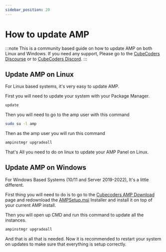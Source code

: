 ```yaml
---
sidebar_position: 20
---
```


# How to update AMP

:::note
This is a community based guide on how to update AMP on both Linux and Windows. If you need any support, Please go to the [CubeCoders Discourse](https://discourse.cubecoders.com/) or to [CubeCoders Discord](https://discord.gg/cubecoders).
:::

## Update AMP on Linux

For Linux based systems, it's very easy to update AMP.

First you will need to update your system with your Package Manager.

```bash apt2yum
update
```
Then you will need to go to the amp user with this command

```bash
sudo su -l amp
```

Then as the amp user you will run this command

```bash
ampinstmgr upgradeall
```
That's All you need to do on linux to update your AMP Panel on Linux.

## Update AMP on Windows

For Windows Based Systems (10/11 and Server 2019-2022), It's a little different.

First thing you will need to do is to go to the [Cubecoders AMP Download](https://cubecoders.com/AMP/Install) page and redownload the [AMPSetup.msi](https://downloads.cubecoders.com/AMP/Mainline/AMPSetup.msi) Installer and install it on top of your current AMP install.

Then you will open up CMD and run this command to update all the instances.

```bash
ampinstmgr upgradeall
```
And that is all that is needed. Now it is recommended to restart your system on updates to make sure that everything is setup correctly.